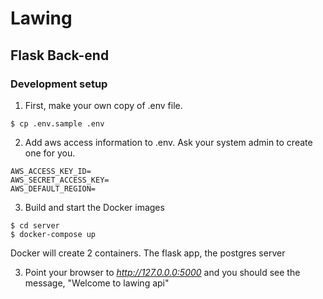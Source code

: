 # Lawing

## Flask Back-end

### Development setup



1. First, make your own copy of .env file.
```
$ cp .env.sample .env
```
2. Add aws access information to .env. Ask your system admin to create one for you.
```
AWS_ACCESS_KEY_ID=
AWS_SECRET_ACCESS_KEY=
AWS_DEFAULT_REGION=
```
3. Build and start the Docker images
```
$ cd server
$ docker-compose up
```
Docker will create 2 containers. The flask app, the postgres server

3. Point your browser to *http://127.0.0.0:5000* and you should see the message, "Welcome to lawing api"
